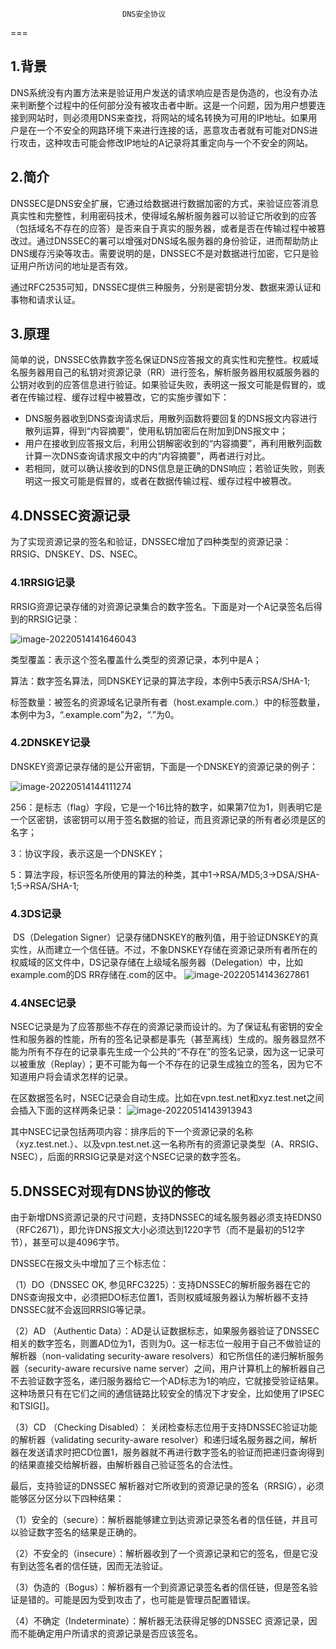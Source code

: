 						     DNS安全协议
===



1.背景
---

​		DNS系统没有内置方法来是验证用户发送的请求响应是否是伪造的，也没有办法来判断整个过程中的任何部分没有被攻击者中断。这是一个问题，因为用户想要连接到网站时，则必须用DNS来查找，将网站的域名转换为可用的IP地址。如果用户是在一个不安全的网路环境下来进行连接的话，恶意攻击者就有可能对DNS进行攻击，这种攻击可能会修改IP地址的A记录将其重定向与一个不安全的网站。

2.简介
---

​		DNSSEC是DNS安全扩展，它通过给数据进行数据加密的方式，来验证应答消息真实性和完整性，利用密码技术，使得域名解析服务器可以验证它所收到的应答（包括域名不存在的应答）是否来自于真实的服务器，或者是否在传输过程中被篡改过。通过DNSSEC的署可以增强对DNS域名服务器的身份验证，进而帮助防止DNS缓存污染等攻击。需要说明的是，DNSSEC不是对数据进行加密，它只是验证用户所访问的地址是否有效。

​		通过RFC2535可知，DNSSEC提供三种服务，分别是密钥分发、数据来源认证和事物和请求认证。

3.原理
---

​		简单的说，DNSSEC依靠数字签名保证DNS应答报文的真实性和完整性。权威域名服务器用自己的私钥对资源记录（RR）进行签名，解析服务器用权威服务器的公钥对收到的应答信息进行验证。如果验证失败，表明这一报文可能是假冒的，或者在传输过程、缓存过程中被篡改，它的实施步骤如下：

- DNS服务器收到DNS查询请求后，用散列函数将要回复的DNS报文内容进行散列运算，得到“内容摘要”，使用私钥加密后在附加到DNS报文中；
- 用户在接收到应答报文后，利用公钥解密收到的“内容摘要”，再利用散列函数计算一次DNS查询请求报文中的内“内容摘要”，两者进行对比。
- 若相同，就可以确认接收到的DNS信息是正确的DNS响应；若验证失败，则表明这一报文可能是假冒的，或者在数据传输过程、缓存过程中被篡改。

4.DNSSEC资源记录
---

​		为了实现资源记录的签名和验证，DNSSEC增加了四种类型的资源记录：RRSIG、DNSKEY、DS、NSEC。

### 4.1RRSIG记录

​		RRSIG资源记录存储的对资源记录集合的数字签名。下面是对一个A记录签名后得到的RRSIG记录：

![image-20220514141646043](../图片.pn/image-20220514141646043.png)

类型覆盖：表示这个签名覆盖什么类型的资源记录，本列中是A；

算法：数字签名算法，同DNSKEY记录的算法字段，本例中5表示RSA/SHA-1;

标签数量：被签名的资源域名记录所有者（host.example.com.）中的标签数量，本例中为3，“.example.com”为2，“.”为0。

### 4.2DNSKEY记录

​		DNSKEY资源记录存储的是公开密钥，下面是一个DNSKEY的资源记录的例子：

![image-20220514144111274](../图片.pn/image-20220514144111274.png)

256：是标志（flag）字段，它是一个16比特的数字，如果第7位为1，则表明它是一个区密钥，该密钥可以用于签名数据的验证，而且资源记录的所有者必须是区的名字；

3：协议字段，表示这是一个DNSKEY；

5：算法字段，标识签名所使用的算法的种类，其中1->RSA/MD5;3->DSA/SHA-1;5->RSA/SHA-1;

### 4.3DS记录

​		DS（Delegation Signer）记录存储DNSKEY的散列值，用于验证DNSKEY的真实性，从而建立一个信任链。不过，不象DNSKEY存储在资源记录所有者所在的权威域的区文件中，DS记录存储在上级域名服务器（Delegation）中，比如example.com的DS RR存储在.com的区中。
![image-20220514143627861](../图片.pn/image-20220514143627861.png)

### 4.4NSEC记录

​		NSEC记录是为了应答那些不存在的资源记录而设计的。为了保证私有密钥的安全性和服务器的性能，所有的签名记录都是事先（甚至离线）生成的。服务器显然不能为所有不存在的记录事先生成一个公共的“不存在”的签名记录，因为这一记录可以被重放（Replay）；更不可能为每一个不存在的记录生成独立的签名，因为它不知道用户将会请求怎样的记录。

​		在区数据签名时，NSEC记录会自动生成。比如在vpn.test.net和xyz.test.net之间会插入下面的这样两条记录：
![image-20220514143913943](../图片.pn/image-20220514143913943.png)

​		其中NSEC记录包括两项内容：排序后的下一个资源记录的名称（xyz.test.net.）、以及vpn.test.net.这一名称所有的资源记录类型（A、RRSIG、NSEC），后面的RRSIG记录是对这个NSEC记录的数字签名。

5.DNSSEC对现有DNS协议的修改
---

​		由于新增DNS资源记录的尺寸问题，支持DNSSEC的域名服务器必须支持EDNS0（RFC2671），即允许DNS报文大小必须达到1220字节（而不是最初的512字节），甚至可以是4096字节。

DNSSEC在报文头中增加了三个标志位：

（1）DO（DNSSEC OK, 参见RFC3225）：支持DNSSEC的解析服务器在它的DNS查询报文中，必须把DO标志位置1，否则权威域服务器认为解析器不支持DNSSEC就不会返回RRSIG等记录。

（2）AD （Authentic Data）：AD是认证数据标志，如果服务器验证了DNSSEC相关的数字签名，则置AD位为1，否则为0。这一标志位一般用于自己不做验证的解析器（non-validating security-aware resolvers）和它所信任的递归解析服务器（security-aware recursive name server）之间，用户计算机上的解析器自己不去验证数字签名，递归服务器给它一个AD标志为1的响应，它就接受验证结果。这种场景只有在它们之间的通信链路比较安全的情况下才安全，比如使用了IPSEC和TSIG[]。

（3）CD （Checking Disabled）： 关闭检查标志位用于支持DNSSEC验证功能的解析器（validating security-aware resolver）和递归域名服务器之间，解析器在发送请求时把CD位置1，服务器就不再进行数字签名的验证而把递归查询得到的结果直接交给解析器，由解析器自己验证签名的合法性。

最后，支持验证的DNSSEC 解析器对它所收到的资源记录的签名（RRSIG），必须能够区分区分以下四种结果：

（1）安全的（secure）：解析器能够建立到达资源记录签名者的信任链，并且可以验证数字签名的结果是正确的。

（2）不安全的（insecure）：解析器收到了一个资源记录和它的签名，但是它没有到达签名者的信任链，因而无法验证。

（3）伪造的（Bogus）：解析器有一个到资源记录签名者的信任链，但是签名验证是错的。可能是因为受到攻击了，也可能是管理员配置错误。

（4）不确定（Indeterminate）：解析器无法获得足够的DNSSEC 资源记录，因而不能确定用户所请求的资源记录是否应该签名。
